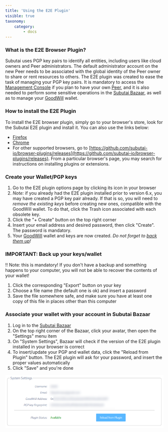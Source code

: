 ```yaml
---
title: 'Using the E2E Plugin'
visible: true
taxonomy:
    category:
        - docs
---
```


### What is the E2E Browser Plugin?

Subutai uses PGP key pairs to identify all entities, including users like
cloud owners and Peer administrators. The default administrator account
on the new Peer needs to be associated with the global identity of the
Peer owner to share or rent resources to others. The E2E plugin was created to ease the task of managing your PGP key pairs. It is mandatory to access the [Management Console](../../working-with-subutai/using-peerOS/management-console) if you plan to have your own [Peer](../../glossary#Peer), and it is also needed to perform some sensitive operations in the [Subutai Bazaar](https://bazaar.subutai.io), as well as to manage your [GoodWill](../../working-with-subutai/goodwill) wallet.

### How to install the E2E Plugin

To install the E2E browser plugin, simply go to your browser's store, look for the Subutai E2E plugin and install it. You can also use the links below:

   * [Firefox](https://addons.mozilla.org/en-US/firefox/addon/subutai-e2e-plugin/)
   * [Chrome](https://chrome.google.com/webstore/detail/subutai-e2e-plugin/ffddnlbamkjlbngpekmdpnoccckapcnh)
   * For other supported browsers, go to [https://github.com/subutai-io/browser-plugins/releases](https://github.com/subutai-io/browser-plugins/releases). From a particular browser's page, you may search for instructions on installing plugins or extensions.

### <a name="create-wallet"> </a> Create your Wallet/PGP keys

1. Go to the E2E plugin options page by clicking its icon in your browser
1. _Note:_ if you already had the E2E plugin installed prior to version 6.x, you may have created a PGP key pair already. If that is so, you will need to _remove the existing keys_ before creating new ones, compatible with the GoodWill wallet. To do that, click the Trash icon associated with each obsolete key.
1. Click the "+ Create" button on the top right corner
1. Insert your email address and desired password, then click "Create". The password is mandatory.
1. Your [GoodWill](../../working-with-subutai/goodwill) wallet and keys are now created. _Do not forget to [back them up](#backup)!_


### <a name="backup"> </a> IMPORTANT: Back up your keys/wallet

!! Note: this is mandatory! If you don't have a backup and something happens to your computer, you will not be able to recover the contents of your wallet!

1. Click the corresponding "Export" button on your key
1. Choose a file name (the default one is ok) and insert a password
1. Save the file somewhere safe, and make sure you have at least one copy of this file in places other than this computer

### <a name="associate-wallet"> </a> Associate your wallet with your account in Subutai Bazaar


1. Log in to the [Subutai Bazaar](https://bazaar.subutai.io)
1. On the top right corner of the Bazaar, click your avatar, then open the "Settings" menu item
1. On "System Settings", Bazaar will check if the version of the E2E plugin installed in your browser is correct
1. To insert/update your PGP and wallet data, click the "Reload from Plugin" button. The E2E plugin will ask for your password, and insert the proper values automatically
1. Click "Save" and you're done

![Add your key to Subutai Bazaar](add-key-bazaar.png)

